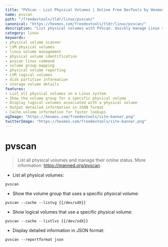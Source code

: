 ```yaml
---
title: "PVScan - List Physical Volumes | Online Free DevTools by Hexmos"
name: pvscan
path: "/freedevtools/tldr/linux/pvscan/"
canonical: "https://hexmos.com/freedevtools/tldr/linux/pvscan/"
description: "List physical volumes with PVScan. Quickly manage Linux storage, identify volume groups, and display detailed volume information. Free online tool, no registration required."
category: linux
keywords:
- physical volume scanner
- LVM physical volumes
- linux volume management
- physical volume identification
- pvscan linux command
- volume group mapping
- physical volume reporting
- LVM logical volumes
- disk partition information
- storage volume details
features:
- List all physical volumes on a Linux system
- Show the volume group for a specific physical volume
- Display logical volumes associated with a physical volume
- Output detailed information in JSON format
- Cache volume information for faster lookups
ogImage: "https://hexmos.com/freedevtools/site-banner.png"
twitterImage: "https://hexmos.com/freedevtools/site-banner.png"
---
```


# pvscan

> List all physical volumes and manage their online status.
> More information: <https://manned.org/pvscan>.

- List all physical volumes:

`pvscan`

- Show the volume group that uses a specific physical volume:

`pvscan --cache --listvg {{/dev/sdX}}`

- Show logical volumes that use a specific physical volume:

`pvscan --cache --listlvs {{/dev/sdX}}`

- Display detailed information in JSON format:

`pvscan --reportformat json`
